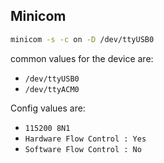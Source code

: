Minicom
---

```bash
minicom -s -c on -D /dev/ttyUSB0
```

common values for the device are:
* `/dev/ttyUSB0`
* `/dev/ttyACM0`

Config values are:
* `115200 8N1`
* `Hardware Flow Control : Yes`
* `Software Flow Control : No`
